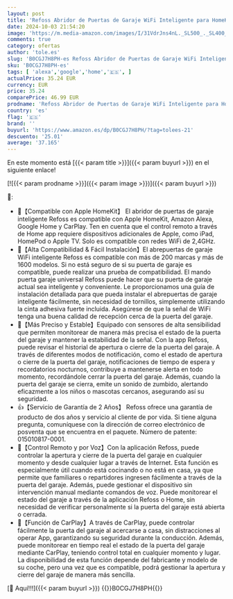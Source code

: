 ```yaml
---
layout: post
title: 'Refoss Abridor de Puertas de Garaje WiFi Inteligente para HomeKit  Apertura Puerta Garaje WiFi  Control Remoto y por Voz  Mando Puerta Garaje Universal Compatible con Alexa  Google Home'
date: 2024-10-03 21:54:20
image: 'https://m.media-amazon.com/images/I/31VdrJns4nL._SL500_._SL400_.jpg'
comments: true
category: ofertas
author: 'tole.es'
slug: 'B0CGJ7H8PH-es Refoss Abridor de Puertas de Garaje WiFi Inteligente para...'
sku: 'B0CGJ7H8PH-es'
tags: [ 'alexa','google','home','🇪🇸', ]
actualPrice: 35.24 EUR
currency: EUR
price: 35.24
comparePrice: 46.99 EUR
prodname: 'Refoss Abridor de Puertas de Garaje WiFi Inteligente para HomeKit  Apertura Puerta Garaje WiFi  Control Remoto y por Voz  Mando Puerta Garaje Universal Compatible con Alexa  Google Home'
country: 'es'
flag: '🇪🇸'
brand: ''
buyurl: 'https://www.amazon.es/dp/B0CGJ7H8PH/?tag=tolees-21'
descuento: '25.01'
average: '37.165'
---
```


En este momento está [{{< param title >}}]({{< param buyurl >}}) en el siguiente enlace!

[![{{< param prodname >}}]({{< param image >}})]({{< param buyurl >}})

🔎:

- 🚗【Compatible con Apple HomeKit】 El abridor de puertas de garaje inteligente Refoss es compatible con Apple HomeKit, Amazon Alexa, Google Home y CarPlay. Ten en cuenta que el control remoto a través de Home app requiere dispositivos adicionales de Apple, como iPad, HomePod o Apple TV. Solo es compatible con redes WiFi de 2,4GHz.
- 🚗【Alta Compatibilidad & Fácil Instalación】El abrepuertas de garaje WiFi inteligente Refoss es compatible con más de 200 marcas y más de 1600 modelos. Si no está seguro de si su puerta de garaje es compatible, puede realizar una prueba de compatibilidad. El mando puerta garaje universal Refoss puede hacer que su puerta de garaje actual sea inteligente y conveniente. Le proporcionamos una guía de instalación detallada para que pueda instalar el abrepuertas de garaje inteligente fácilmente, sin necesidad de tornillos, simplemente utilizando la cinta adhesiva fuerte incluida. Asegúrese de que la señal de WiFi tenga una buena calidad de recepción cerca de la puerta del garaje.
- 🚗【Más Preciso y Estable】Equipado con sensores de alta sensibilidad que permiten monitorear de manera más precisa el estado de la puerta del garaje y mantener la estabilidad de la señal. Con la app Refoss, puede revisar el historial de apertura o cierre de la puerta del garaje. A través de diferentes modos de notificación, como el estado de apertura o cierre de la puerta del garaje, notificaciones de tiempo de espera y recordatorios nocturnos, contribuye a mantenerse alerta en todo momento, recordándole cerrar la puerta del garaje. Además, cuando la puerta del garaje se cierra, emite un sonido de zumbido, alertando eficazmente a los niños o mascotas cercanos, asegurando así su seguridad.
- 👍【Servicio de Garantía de 2 Años】 Refoss ofrece una garantía de producto de dos años y servicio al cliente de por vida. Si tiene alguna pregunta, comuníquese con la dirección de correo electrónico de posventa que se encuentra en el paquete. Número de patente: 015010817-0001.
- 🚗【Control Remoto y por Voz】Con la aplicación Refoss, puede controlar la apertura y cierre de la puerta del garaje en cualquier momento y desde cualquier lugar a través de Internet. Esta función es especialmente útil cuando está cocinando o no está en casa, ya que permite que familiares o repartidores ingresen fácilmente a través de la puerta del garaje. Además, puede gestionar el dispositivo sin intervención manual mediante comandos de voz. Puede monitorear el estado del garaje a través de la aplicación Refoss o Home, sin necesidad de verificar personalmente si la puerta del garaje está abierta o cerrada.
- 🚗【Función de CarPlay】A través de CarPlay, puede controlar fácilmente la puerta del garaje al acercarse a casa, sin distracciones al operar App, garantizando su seguridad durante la conducción. Además, puede monitorear en tiempo real el estado de la puerta del garaje mediante CarPlay, teniendo control total en cualquier momento y lugar. La disponibilidad de esta función depende del fabricante y modelo de su coche, pero una vez que es compatible, podrá gestionar la apertura y cierre del garaje de manera más sencilla.

[🛒 Aquí!!!]({{< param buyurl >}})
{{<world>}}B0CGJ7H8PH{{</world>}}
